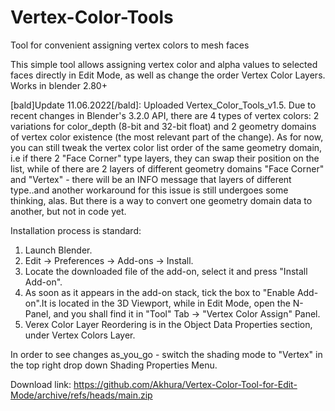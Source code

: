# Vertex-Color-Tools
Tool for convenient assigning vertex colors to mesh faces

This simple tool allows assigning vertex color and alpha values to selected faces directly in Edit Mode, as well as change the order Vertex Color Layers. Works in blender 2.80+

[bald]Update 11.06.2022[/bald]: Uploaded Vertex_Color_Tools_v1.5. Due to recent changes in Blender's 3.2.0 API, there are 4 types of vertex colors: 2 variations for color_depth (8-bit and 32-bit float) and 2 geometry domains of vertex color existence (the most relevant part of the change). As for now, you can still tweak the vertex color list order of the same geometry domain, i.e if there 2 "Face Corner" type layers, they can swap their position on the list, while of there are 2 layers of different geometry domains "Face Corner" and "Vertex" - there will be an INFO message that layers of different type..and another workaround for this issue is still undergoes some thinking, alas. But there is a way to convert one geometry domain data to another, but not in code yet.

Installation process is standard:
1. Launch Blender.
2. Edit -> Preferences -> Add-ons -> Install.
3. Locate the downloaded file of the add-on, select it and press "Install Add-on".
4. As soon as it appears in the add-on stack, tick the box to "Enable Add-on".It is located in the 3D Viewport, while in Edit Mode, open the N-Panel, and you shall find it in "Tool" Tab -> "Vertex Color Assign" Panel.
5. Verex Color Layer Reordering is in the Object Data Properties section, under Vertex Colors Layer.

In order to see changes as_you_go - switch the shading mode to "Vertex" in the top right drop down Shading Properties Menu.

Download link:
https://github.com/Akhura/Vertex-Color-Tool-for-Edit-Mode/archive/refs/heads/main.zip
